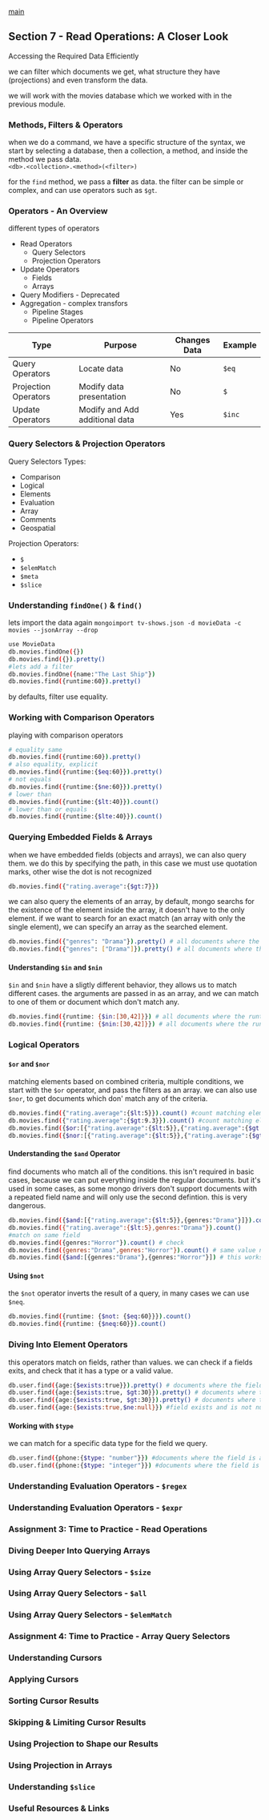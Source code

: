 <!--
// cSpell:ignore
-->

[main](README.md)

## Section 7 - Read Operations: A Closer Look

<!-- <details> -->
<summary>
Accessing the Required Data Efficiently
</summary>

we can filter which documents we get, what structure they have (projections) and even transform the data.

we will work with the movies database which we worked with in the previous module.

### Methods, Filters & Operators

when we do a command, we have a specific structure of the syntax, we start by selecting a database, then a collection, a method, and inside the method we pass data.\
`<db>.<collection>.<method>(<filter>)`

for the `find` method, we pass a **filter** as data. the filter can be simple or complex, and can use operators such as `$gt`.

### Operators - An Overview

different types of operators
- Read Operators
  - Query Selectors
  - Projection Operators
- Update Operators
  - Fields
  - Arrays
- Query Modifiers - Deprecated
- Aggregation - complex transfors
  - Pipeline Stages
  - Pipeline Operators

Type | Purpose | Changes Data | Example
---|---|---|---
Query Operators | Locate data | No | `$eq`
Projection Operators | Modify data presentation | No | `$`
Update Operators | Modify and Add additional data | Yes | `$inc`

### Query Selectors & Projection Operators

Query Selectors Types:
- Comparison
- Logical
- Elements
- Evaluation
- Array
- Comments
- Geospatial

Projection Operators:
- `$`
- `$elemMatch`
- `$meta`
- `$slice`

### Understanding `findOne()` & `find()`

lets import the data again
`mongoimport tv-shows.json -d movieData -c movies --jsonArray --drop`

```sh
use MovieData
db.movies.findOne({})
db.movies.find({}).pretty()
#lets add a filter
db.movies.findOne({name:"The Last Ship"})
db.movies.find({runtime:60}).pretty()
```
by defaults, filter use equality.

### Working with Comparison Operators

playing with comparison operators
```sh
# equality same
db.movies.find({runtime:60}).pretty()
# also equality, explicit
db.movies.find({runtime:{$eq:60}}).pretty()
# not equals
db.movies.find({runtime:{$ne:60}}).pretty()
# lower than
db.movies.find({runtime:{$lt:40}}).count()
# lower than or equals
db.movies.find({runtime:{$lte:40}}).count()
```

### Querying Embedded Fields & Arrays

when we have embedded fields (objects and arrays), we can also query them. we do this by specifying the path, in this case we must use quotation marks, other wise the dot is not recognized

```sh
db.movies.find({"rating.average":{$gt:7}})
```

we can also query the elements of an array, by default, mongo searchs for the existence of the element inside the array, it doesn't have to the only element. if we want to search for an exact match (an array with only the single element), we can specify an array as the searched element.

```sh
db.movies.find({"genres": "Drama"}).pretty() # all documents where the array contains "Drama"
db.movies.find({"genres": ["Drama"]}).pretty() # all documents where the array contains only "Drama"
```

#### Understanding `$in` and `$nin`

`$in` and `$nin` have a sligtly different behavior, they allows us to match different cases. the arguments are passed in as an array, and we can match to one of them or document which don't match any.
```sh
db.movies.find({runtime: {$in:[30,42]}}) # all documents where the runtime is 30 or 42
db.movies.find({runtime: {$nin:[30,42]}}) # all documents where the runtime is not 30 or 42
```

### Logical Operators

#### `$or` and `$nor`

matching elements based on combined criteria, multiple conditions, we start with the `$or` operator, and pass the filters as an array. we can also use `$nor`, to get documents which don' match any of the criteria.

```sh
db.movies.find({"rating.average":{$lt:5}}).count() #count matching elements
db.movies.find({"rating.average":{$gt:9.3}}).count() #count matching elements
db.movies.find({$or:[{"rating.average":{$lt:5}},{"rating.average":{$gt:9.3}}]}).count() #count matching elements
db.movies.find({$nor:[{"rating.average":{$lt:5}},{"rating.average":{$gt:9.3}}]}).count() #count matching elements
```

#### Understanding the `$and` Operator

find documents who match all of the conditions. this isn't required in basic cases, because we can put everything inside the regular documents. but it's used in some cases, as some mongo drivers don't support documents with a repeated field name and will only use the second defintion. this is very dangerous.

```sh
db.movies.find({$and:[{"rating.average":{$lt:5}},{genres:"Drama"}]}).count()
db.movies.find({"rating.average":{$lt:5},genres:"Drama"}).count()
#match on same field
db.movies.find({genres:"Horror"}).count() # check
db.movies.find({genres:"Drama",genres:"Horror"}).count() # same value not good!
db.movies.find({$and:[{genres:"Drama"},{genres:"Horror"}]) # this works!
```
#### Using `$not`
the `$not` operator inverts the result of a query, in many cases we can use `$neq`.

```sh
db.movies.find({runtime: {$not: {$eq:60}}}).count()
db.movies.find({runtime: {$neq:60}}).count()
```

### Diving Into Element Operators

this operators match on fields, rather than values. we can check if a fields exits, and check that it has a type or a valid value.

```sh
db.user.find({age:{$exists:true}}).pretty() # documents where the field exits
db.user.find({age:{$exists:true, $gt:30}}).pretty() # documents where the field exits and matches a criteria.
db.user.find({age:{$exists:true, $gt:30}}).pretty() # documents where the field exits and matches a criteria.
db.user.find({age:{$exists:true,$ne:null}}) #field exists and is not null
```

#### Working with `$type`
we can match for a specific data type for the field we query.
```sh
db.user.find({phone:{$type: "number"}}) #documents where the field is a number (double or integer)
db.user.find({phone:{$type: "integer"}}) #documents where the field is an integer
```


### Understanding Evaluation Operators - `$regex` 

### Understanding Evaluation Operators - `$expr`

### Assignment 3: Time to Practice - Read Operations

### Diving Deeper Into Querying Arrays

### Using Array Query Selectors - `$size`

### Using Array Query Selectors - `$all`

### Using Array Query Selectors - `$elemMatch`

### Assignment 4: Time to Practice - Array Query Selectors

### Understanding Cursors

### Applying Cursors

### Sorting Cursor Results

### Skipping & Limiting Cursor Results

### Using Projection to Shape our Results

### Using Projection in Arrays

### Understanding `$slice`

### Useful Resources & Links

</details>